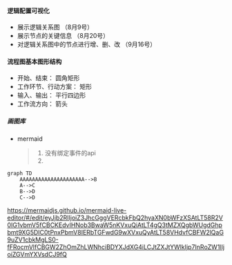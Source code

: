 #### 逻辑配置可视化

+ 展示逻辑关系图 （8月9号）
+ 展示节点的关键信息 （8月20号）
+ 对逻辑关系图中的节点进行增、删、改 （9月16号）

#### 流程图基本图形结构

+ 开始、结束： 圆角矩形
+ 工作环节、行动方案： 矩形
+ 输入、输出： 平行四边形
+ 工作流方向： 箭头



##### 画图库

+ mermaid

  > 1. 没有绑定事件的api
  > 2. 

```mermaid
graph TD
    AAAAAAAAAAAAAAAAAAAAA-->B
    A-->C
    B-->D
    C-->D
```

https://mermaidjs.github.io/mermaid-live-editor/#/edit/eyJjb2RlIjoiZ3JhcGggVERcbkFbQ2hyaXN0bWFzXSAtLT58R2V0IG1vbmV5fCBCKEdvIHNob3BwaW5nKVxuQiAtLT4gQ3tMZXQgbWUgdGhpbmt9XG5DIC0tPnxPbmV8IERbTGFwdG9wXVxuQyAtLT58VHdvfCBFW2lQaG9uZV1cbkMgLS0-fFRocmVlfCBGW2ZhOmZhLWNhciBDYXJdXG4iLCJtZXJtYWlkIjp7InRoZW1lIjoiZGVmYXVsdCJ9fQ